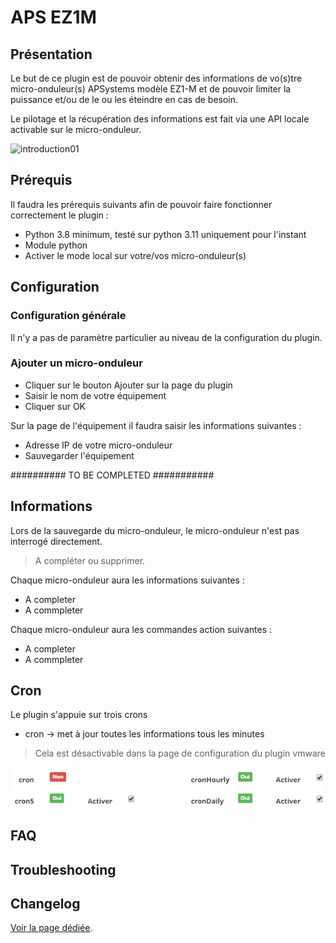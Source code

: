 # APS EZ1M

## Présentation

Le but de ce plugin est de pouvoir obtenir des informations de vo(s)tre micro-onduleur(s) APSystems modèle EZ1-M et de pouvoir limiter la puissance et/ou de le ou les éteindre en cas de besoin.

Le pilotage et la récupération des informations est fait via une API locale activable sur le micro-onduleur. 

![introduction01](../../../images/vmware/vmware_icon.pngg)


## Prérequis 

Il faudra les prérequis suivants afin de pouvoir faire fonctionner correctement le plugin : 
* Python 3.8 minimum, testé sur python 3.11 uniquement pour l'instant
* Module python 
* Activer le mode local sur votre/vos micro-onduleur(s)

## Configuration

### Configuration générale

Il n'y a pas de paramètre particulier au niveau de la configuration du plugin.

### Ajouter un micro-onduleur

* Cliquer sur le bouton Ajouter sur la page du plugin
* Saisir le nom de votre équipement
* Cliquer sur OK

Sur la page de l'équipement il faudra saisir les informations suivantes :

* Adresse IP de votre micro-onduleur
* Sauvegarder l'équipement

########## TO BE COMPLETED ###########

## Informations

Lors de la sauvegarde du micro-onduleur, le micro-onduleur n'est pas interrogé directement.

> A compléter ou supprimer.


Chaque micro-onduleur aura les informations suivantes : 
* A completer 
* A commpleter

Chaque micro-onduleur aura les commandes action suivantes : 
* A completer 
* A commpleter


## Cron

Le plugin s'appuie sur trois crons
* cron -> met à jour toutes les informations tous les minutes

> Cela est désactivable dans la page de configuration du plugin vmware
<p align="center">
  <img src="https://github.com/TaGGoU91/jeedom_docs/blob/master/images/vmware/cron_plugin.png?raw=true" alt="Liste des Crons"/>
</p>


## FAQ

## Troubleshooting

## Changelog

[Voir la page dédiée](../changelog.md).
